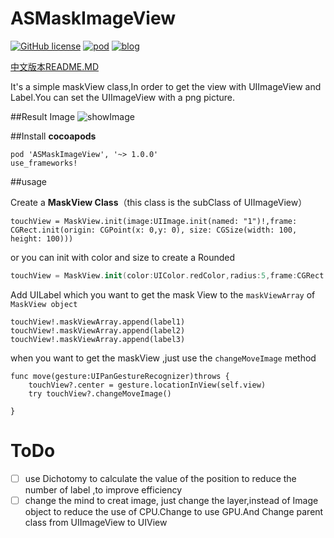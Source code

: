 # ASMaskImageView



[![GitHub license](https://img.shields.io/badge/license-Apache%202-blue.svg)](https://raw.githubusercontent.com/zkh90644/ASMaskImageView/master/LICENSE)
[![pod](https://img.shields.io/badge/pod-v1.0.1-brightgreen.svg)](https://cocoapods.org/pods/ASMaskImageView)
[![blog](https://img.shields.io/badge/blog-%E7%AE%80%E4%B9%A6-orange.svg)](http://www.jianshu.com/users/b863d709977d/latest_articles)

[中文版本README.MD](https://github.com/zkh90644/ASMaskImageView/blob/master/README.md)

It's a simple maskView class,In order to get the view with UIImageView and Label.You can set the UIImageView with a png picture.

##Result Image
![showImage](https://github.com/zkh90644/ASMaskImageView/blob/master/Resource/show.gif)


##Install
**cocoapods**

```
pod 'ASMaskImageView', '~> 1.0.0'
use_frameworks!
```
##usage

Create a **MaskView Class**（this class is the subClass of UIImageView）

```
touchView = MaskView.init(image:UIImage.init(named: "1")!,frame: CGRect.init(origin: CGPoint(x: 0,y: 0), size: CGSize(width: 100, height: 100)))
```
or you can init with color and size to create a Rounded

```swift
touchView = MaskView.init(color:UIColor.redColor,radius:5,frame:CGRect.init(origin: CGPoint(x: 0,y: 0), size: CGSize(width: 100, height: 100))
```



Add UILabel which you want to get the mask View to the `maskViewArray` of `MaskView object`

```
touchView!.maskViewArray.append(label1)
touchView!.maskViewArray.append(label2)
touchView!.maskViewArray.append(label3)
```
when you want to get the maskView ,just use the `changeMoveImage` method

```
func move(gesture:UIPanGestureRecognizer)throws {
    touchView?.center = gesture.locationInView(self.view)
    try touchView?.changeMoveImage()
        
}
```



# ToDo

- [ ] use Dichotomy to calculate the value of the position to reduce the number of label ,to improve efficiency
- [ ] change the mind to creat image, just change the layer,instead of Image object to reduce the use of CPU.Change to use GPU.And Change parent class from UIImageView to UIView